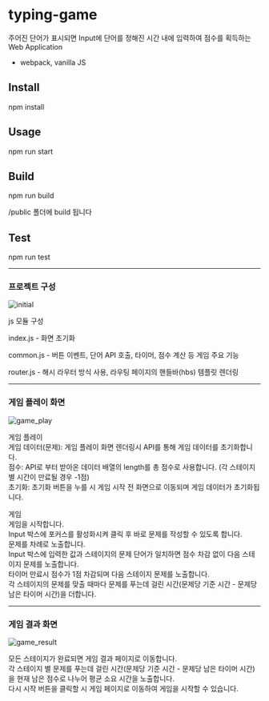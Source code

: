 # typing-game

주어진 단어가 표시되면 Input에 단어를 정해진 시간 내에 입력하여 점수를 획득하는 Web Application
* webpack, vanilla JS

## Install
  npm install
## Usage
  npm run start
## Build
  npm run build
  
  /public 폴더에 build 됩니다
  
## Test
  npm run test
  


***
### 프로젝트 구성
![initial](https://user-images.githubusercontent.com/80272087/111021747-f71b3d00-8411-11eb-871a-05208734c2a8.PNG)

js 모듈 구성


index.js - 화면 초기화


common.js - 버튼 이벤트, 단어 API 호출, 타이머, 점수 계산 등 게임 주요 기능


router.js - 해시 라우터 방식 사용, 라우팅 페이지의 핸들바(hbs) 템플릿 렌더링


***

### 게임 플레이 화면
![game_play](https://user-images.githubusercontent.com/80272087/111021840-6ee96780-8412-11eb-8c77-bf90e32c4a12.PNG)

게임 플레이  
게임 데이터(문제): 게임 플레이 화면 렌더링시 API를 통해 게임 데이터를 초기화합니다.  
점수: API로 부터 받아온 데이터 배열의 length를 총 점수로 사용합니다. (각 스테이지 별 시간이 만료될 경우 -1점)  
초기화: 초기화 버튼을 누를 시 게임 시작 전 화면으로 이동되며 게임 데이터가 초기화됩니다.  


게임  
게임을 시작합니다.  
Input 박스에 포커스를 활성화시켜 클릭 후 바로 문제를 작성할 수 있도록 합니다.  
문제를 차례로 노출합니다.  
Input 박스에 입력한 값과 스테이지의 문제 단어가 일치하면 점수 차감 없이 다음 스테이지 문제를 노출합니다.  
타이머 만료시 점수가 1점 차감되며 다음 스테이지 문제를 노출합니다.  
각 스테이지의 문제를 맞출 때마다 문제를 푸는데 걸린 시간(문제당 기준 시간 - 문제당 남은 타이머 시간)을 더합니다.  


***


### 게임 결과 화면
![game_result](https://user-images.githubusercontent.com/80272087/111021842-70b32b00-8412-11eb-8425-2cab09e69d1e.PNG)


모든 스테이지가 완료되면 게임 결과 페이지로 이동합니다.  
각 스테이지 별 문제를 푸는데 걸린 시간(문제당 기준 시간 - 문제당 남은 타이머 시간)을 현재 남은 점수로 나누어 평균 소요 시간을 노출합니다.  
다시 시작 버튼을 클릭할 시 게임 페이지로 이동하여 게임을 시작할 수 있습니다.  


